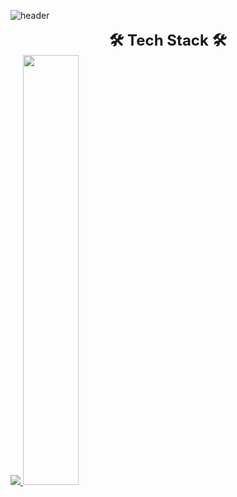 ![header](https://capsule-render.vercel.app/api?type=waving&color=black&height=250&section=header&text=SeongKook%20GitHub&fontSize=70&animation=scaleIn&fontColor=FFFFFF)

<div align="center" style="font-size: 24px; font-weight: bold;">
🛠 Tech Stack 🛠
</div>

<a href="s">
  <img src="https://github-readme-stats.vercel.app/api/top-langs/?username=SeongKookKIM&exclude_repo=SeongKookKIM.github.io&layout=compact&theme=tokyonight" />
</a>
<a href="s">
  <img src="https://github-readme-stats.vercel.app/api?username=SeongKookKIM&theme=tokyonight&show_icons=true" width="42%" />
</a>
